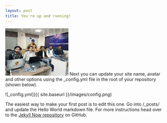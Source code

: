 ```yaml
---
layout: post
title: You're up and running!
---
```


<img src="https://github.com/tabby140/Tracert/blob/master/images/WhatsApp%20Image%202022-04-24%20at%204.50.26%20PM.jpeg" alt="Alt text" width=200 hieght=200>
Next you can update your site name, avatar and other options using the _config.yml file in the root of your repository (shown below).

![_config.yml]({{ site.baseurl }}/images/config.png)

The easiest way to make your first post is to edit this one. Go into /_posts/ and update the Hello World markdown file. For more instructions head over to the [Jekyll Now repository](https://github.com/barryclark/jekyll-now) on GitHub.
